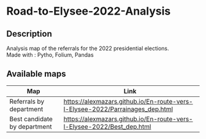 # Road-to-Elysee-2022-Analysis

## Description
Analysis map of the referrals for the 2022 presidential elections.  
Made with : Pytho, Folium, Pandas

## Available maps
| Map | Link |
| ------ | ------ |
| Referrals by department | https://alexmazars.github.io/En-route-vers-l-Elysee-2022/Parrainages_dep.html |
| Best candidate by department | https://alexmazars.github.io/En-route-vers-l-Elysee-2022/Best_dep.html |
